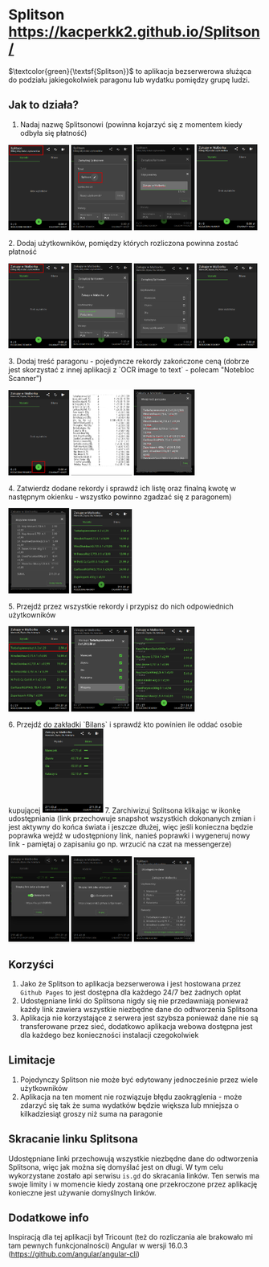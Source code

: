 # Splitson https://kacperkk2.github.io/Splitson/

$\textcolor{green}{\textsf{Splitson}}$ to aplikacja bezserwerowa służąca do podziału jakiegokolwiek paragonu lub wydatku pomiędzy grupę ludzi.

## Jak to działa?

1. Nadaj nazwę Splitsonowi (powinna kojarzyć się z momentem kiedy odbyła się płatność)  
<p float="left">
  <img src="readme-images/1_1.png" width="24%"> 
  <img src="readme-images/1_2.png" width="24%"> 
  <img src="readme-images/1_3.png" width="24%"> 
  <img src="readme-images/1_4.png" width="24%">
</p>
2. Dodaj użytkowników, pomiędzy których rozliczona powinna zostać płatność  
<p float="left">
  <img src="readme-images/2_1.png" width="24%"> 
  <img src="readme-images/2_2.png" width="24%"> 
  <img src="readme-images/2_3.png" width="24%"> 
  <img src="readme-images/2_4.png" width="24%">
</p>
3. Dodaj treść paragonu - pojedyncze rekordy zakończone ceną (dobrze jest skorzystać z innej aplikacji z `OCR image to text` - polecam "Notebloc Scanner")  
<p float="left">
  <img src="readme-images/3_1.png" width="24%"> 
  <img src="readme-images/3_2.png" width="24%">
  <img src="readme-images/3_3.png" width="24%">
</p>
4. Zatwierdz dodane rekordy i sprawdź ich listę oraz finalną kwotę w następnym okienku - wszystko powinno zgadzać się z paragonem)  
<p float="left">
  <img src="readme-images/4_1.png" width="24%"> 
  <img src="readme-images/4_2.png" width="24%">
</p>
5. Przejdź przez wszystkie rekordy i przypisz do nich odpowiednich użytkowników  
<p float="left">
  <img src="readme-images/5_1.png" width="24%"> 
  <img src="readme-images/5_2.png" width="24%"> 
  <img src="readme-images/5_3.png" width="24%">
</p>
6. Przejdź do zakładki `Bilans` i sprawdź kto powinien ile oddać osobie kupującej  
<img src="readme-images/6_1.png" width="24%"> 
7. Zarchiwizuj Splitsona klikając w ikonkę udostępniania (link przechowuje snapshot wszystkich dokonanych zmian i jest aktywny do końca świata i jeszcze dłużej, więc jeśli konieczna będzie poprawka wejdź w udostępniony link, nanieś poprawki i wygeneruj nowy link - pamiętaj o zapisaniu go np. wrzucić na czat na messengerze)
<p float="left">
  <img src="readme-images/7_1.png" width="24%"> 
  <img src="readme-images/7_2.png" width="24%"> 
  <img src="readme-images/7_3.png" width="24%">
</p>

## Korzyści

1. Jako że Splitson to aplikacja bezserwerowa i jest hostowana przez `Github Pages` to jest dostępna dla każdego 24/7 bez żadnych opłat
2. Udostępniane linki do Splitsona nigdy się nie przedawniają ponieważ każdy link zawiera wszystkie niezbędne dane do odtworzenia Splitsona
3. Aplikacja nie korzystające z serwera jest szybsza ponieważ dane nie są transferowane przez sieć, dodatkowo aplikacja webowa dostępna jest dla każdego bez konieczności instalacji czegokolwiek

## Limitacje 

1. Pojedynczy Splitson nie może być edytowany jednocześnie przez wiele użytkowników
2. Aplikacja na ten moment nie rozwiązuje błędu zaokrąglenia - może zdarzyć się tak że suma wydatków będzie większa lub mniejsza o kilkadziesiąt groszy niż suma na paragonie

## Skracanie linku Splitsona

Udostępniane linki przechowują wszystkie niezbędne dane do odtworzenia Splitsona, więc jak można się domyślać jest on długi. W tym celu wykorzystane zostało api serwisu `is.gd` do skracania linków. Ten serwis ma swoje limity i w momencie kiedy zostaną one przekroczone przez aplikację konieczne jest używanie domyślnych linków. 

## Dodatkowe info

Inspiracją dla tej aplikacji był Tricount (też do rozliczania ale brakowało mi tam pewnych funkcjonalności)
Angular w wersji 16.0.3 (https://github.com/angular/angular-cli)

